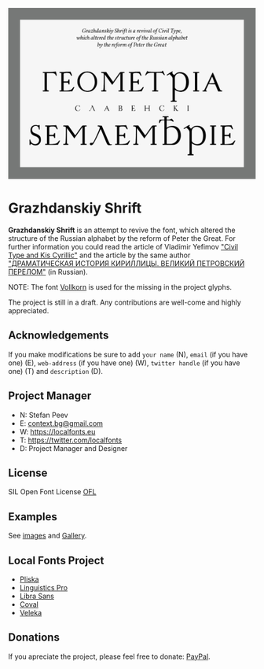 ![Sample Image](/images/GrazhdanskiyShrift_01.jpg)

# Grazhdanskiy Shrift
**Grazhdanskiy Shrift** is an attempt to revive the font, which altered the structure of the Russian alphabet by the reform of Peter the Great.
For further information you could read the article of Vladimir Yefimov ["Civil Type and Kis Cyrillic"](https://typejournal.ru/en/articles/Civil-Type) and the article by the same author ["ДРАМАТИЧЕСКАЯ ИСТОРИЯ КИРИЛЛИЦЫ. ВЕЛИКИЙ ПЕТРОВСКИЙ ПЕРЕЛОМ"](https://www.paratype.ru/e-zine/issue04/peter1/peter1a.htm) (in Russian).

NOTE: The font [Vollkorn](https://github.com/FAlthausen/Vollkorn-Typeface) is used for the missing in the project glyphs.

The project is still in a draft. Any contributions are well-come and highly appreciated.

Acknowledgements
----------------

If you make modifications be sure to add <code>your name</code> (N), <code>email</code> (if you have one) (E), <code>web-address</code> (if you have one) (W), <code>twitter handle</code> (if you have one) (T) and <code>description</code> (D).

Project Manager
---------------

+ N: Stefan Peev
+ E: context.bg@gmail.com
+ W: https://localfonts.eu
+ T: https://twitter.com/localfonts
+ D: Project Manager and Designer

License
-------

SIL Open Font License [OFL](documentation/OFL.txt)

Examples
--------
See [images](/images/) and [Gallery](/images/Gallery.md).

Local Fonts Project
-------------------

+ [Pliska](https://github.com/StefanPeev/Pliska)
+ [Linguistics Pro](https://github.com/StefanPeev/Linguistics-Pro)
+ [Libra Sans](https://github.com/StefanPeev/Libra-Sans)
+ [Coval](https://github.com/StefanPeev/coval)
+ [Veleka](https://github.com/StefanPeev/Veleka)

Donations
---------

If you apreciate the project, please feel free to donate: [PayPal](https://www.paypal.me/localfonts).
